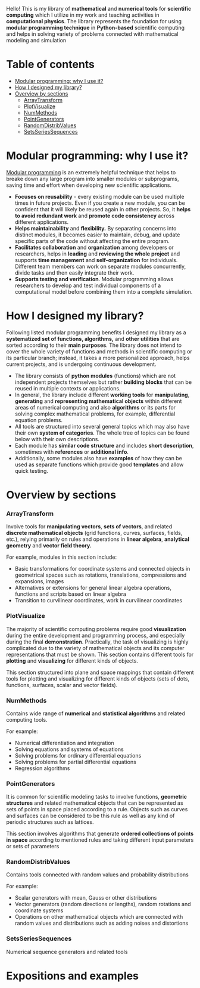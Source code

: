 Hello! This is my library of **mathematical** and **numerical tools** for **scientific computing** which I utilize in my work
and teaching activities in **computational physics**. The library represents the foundation for using **modular programming technique**
in **Python-based** scientific computing and helps in solving variety of problems connected with mathematical modeling and simulation

# Table of contents

* [Modular programming: why I use it?](https://github.com/StDLabs/MathTools?tab=readme-ov-file#modular-programming-why-i-use-it)
* [How I designed my library?](https://github.com/StDLabs/MathTools?tab=readme-ov-file#how-i-designed-my-library)
* [Overview by sections](https://github.com/StDLabs/MathTools?tab=readme-ov-file#overview-by-sections)
  * [ArrayTransform](https://github.com/StDLabs/MathTools?tab=readme-ov-file#arraytransform)
  * [PlotVisualize](https://github.com/StDLabs/MathTools?tab=readme-ov-file#plotvisualize)
  * [NumMethods](https://github.com/StDLabs/MathTools?tab=readme-ov-file#nummethods)
  * [PointGenerators](https://github.com/StDLabs/MathTools?tab=readme-ov-file#pointgenerators)
  * [RandomDistribValues](https://github.com/StDLabs/MathTools?tab=readme-ov-file#randomdistribvalues)
  * [SetsSeriesSequences](https://github.com/StDLabs/MathTools?tab=readme-ov-file#setsseriessequences)

# Modular programming: why I use it?

[Modular programming](https://en.wikipedia.org/wiki/Modular_programming) is an extremely helpful technique that helps to breake down
any large program into smaller modules or subprograms, saving time and effort when developing new scientific applications.

- **Focuses on reusability** - every existing module can be used multiple times in future projects.
  Even if you create a new module, you can be confident that it will likely be reused again in other projects.
  So, it **helps to avoid redundant work** and **promote code consistency** across different applications.
- **Helps maintainability** and **flexibility.** By separating concerns into distinct modules, it becomes easier to maintain,
  debug, and update specific parts of the code without affecting the entire program.
- **Facilitates collaboration** and **organization** among developers or researchers, helps in **leading** and
  **reviewing the whole project** and supports **time management** and **self-organization** for individuals.
  Different team members can work on separate modules concurrently, divide tasks and then easily integrate their work.
- **Supports testing and verification**. Modular programming allows researchers to develop and test individual components
  of a computational model before combining them into a complete simulation.

# How I designed my library?

Following listed modular programming benefits I designed my library as a **systematized set of functions, algorithms,**
and **other utilities** that are sorted according to their **main purposes**. The library does not intend to cover the whole
variety of functions and methods in scientific computing or its particular branch; instead, it takes a more personalized approach,
helps current projects, and is undergoing continuous development.

- The library consists of **python modules** (functions) which are not independent projects themselves but rather **building blocks**
  that can be reused in multiple contexts or applications.
- In general, the library include different **working tools** for **manipulating**, **generating** and **representing mathematical objects**
  within different areas of numerical computing and also **algorithms** or its parts for solving complex mathematical problems,
  for example, differential equation problems.
- All tools are structured into several general topics which may also have their own **system of categories**.
  The whole tree of topics can be found below with their own descriptions.
- Each module has **similar code structure** and includes **short description**, sometimes with **references** or **additional info**.
- Additionally, some modules also have **examples** of how they can be used as separate functions which provide good **templates**
  and allow quick testing.

# Overview by sections

### ArrayTransform

Involve tools for **manipulating vectors**, **sets of vectors**, and related **discrete mathematical objects**
(grid functions, curves, surfaces, fields, etc.), relying primarily on rules and operations in **linear algebra**,
**analytical geometry** and **vector field theory.**

For example, modules in this section include:

- Basic transformations for coordinate systems and connected objects in geometrical spaces such as rotations,
translations, compressions and expansions, images
- Alternatives or extensions for general linear algebra operations, functions and scripts based on linear algebra
- Transition to curvilinear coordinates, work in curvilinear coordinates

### PlotVisualize

The majority of scientific computing problems require good **visualization** during the entire development and programming process,
and especially during the final **demonstration**. Practically, the task of visualizing is highly complicated
due to the variety of mathematical objects and its computer representations that must be shown. This section contains
different tools for **plotting** and **visualizing** for different kinds of objects.

This section structured into plane and space mappings that contain different tools for plotting and visualizing for
different kinds of objects (sets of dots, functions, surfaces, scalar and vector fields).

### NumMethods

Contains wide range of **numerical** and **statistical algorithms** and related computing tools.

For example:

- Numerical differentiation and integration
- Solving equations and systems of equations
- Solving problems for ordinary differential equations
- Solving problems for partial differential equations
- Regression algorithms

### PointGenerators

It is common for scientific modeling tasks to involve functions, **geometric structures** and related mathematical objects that
can be represented as sets of points in space placed according to a rule. Objects such as curves and surfaces can be considered
to be this rule as well as any kind of periodic structures such as lattices. 

This section involves algorithms that generate **ordered collections of points in space** according to mentioned rules
and taking different input parameters or sets of parameters

### RandomDistribValues

Contains tools connected with random values and probability distributions

For example:

- Scalar generators with mean, Gauss or other distributions
- Vector generators (random directions or lengths), random rotations and coordinate systems
- Operations on other mathematical objects which are connected with random values and distributions such as adding noises and distortions

### SetsSeriesSequences

Numerical sequence generators and related tools

# Expositions and examples